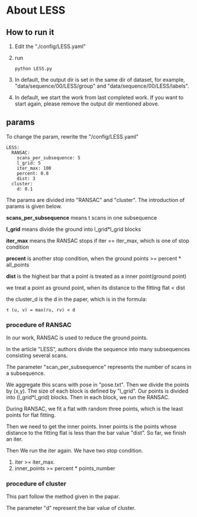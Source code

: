 # About LESS

## How to run it
1. Edit the "./config/LESS.yaml"

2. run 
    ```
    python LESS.py
    ```
3. In default, the output dir is set in the same dir of dataset, for example, "data/sequence/00/LESS/group" and "data/sequence/00/LESS/labels".

4. In default, we start the work from last completed work. If you want to start again, please remove the output dir mentioned above.


##  params 
To change the param, rewrite the "/config/LESS.yaml" 
```
LESS:
  RANSAC:
    scans_per_subsequence: 5
    l_grid: 5
    iter_max: 100
    percent: 0.8
    dist: 3
  cluster:
    d: 0.1
```
The params are divided into "RANSAC" and "cluster". The introduction of params is given below.

**scans_per_subsequence** means t scans in one subsequence

**l_grid** means divide the ground into l_grid*l_grid blocks

**iter_max** means the RANSAC stops if iter == iter_max, which is one of stop condition

**precent** is another stop condition, when the ground points >= percent * all_points

**dist** is the highest bar that a point is treated as a inner point(ground point)

we treat a point as ground point, when its distance to the fitting flat <  dist 

the cluster_d is the d in the paper, which is in the formula:

``
                τ (u, v) = max(ru, rv) × d
``


### procedure of RANSAC

In our work, RANSAC is used to reduce the ground points.

In the article "LESS", authors divide the sequence into many subsequences consisting several scans. 

The parameter "scan_per_subsequence" represents the number of scans in a subsequence.

We aggregate this scans with pose in "pose.txt". Then we divide the points by (x,y). The size of each block is defined by "l_grid". Our points is divided into (l_grid*l_grid) blocks. Then in each block, we run the RANSAC.

During RANSAC, we fit a flat with random three points, which is the least points for flat fitting.

Then we need to get the inner points. Inner points is the points whose distance to the fitting flat is less than the bar value "dist". So far, we finish an iter.

Then We run the iter again. We have two stop condition.

1. iter >= iter_max.
2. inner_points >= percent * points_number

### procedure of cluster

This part follow the method given in the papar. 

The parameter "d" represent the bar value of cluster.
